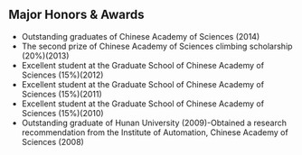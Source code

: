 ## Major Honors & Awards


- Outstanding graduates of Chinese Academy of Sciences (2014)
- The second prize of Chinese Academy of Sciences climbing scholarship (20%)(2013)
- Excellent student at the Graduate School of Chinese Academy of Sciences (15%)(2012)
- Excellent student at the Graduate School of Chinese Academy of Sciences (15%)(2011)
- Excellent student at the Graduate School of Chinese Academy of Sciences (15%)(2010)
- Outstanding graduate of Hunan University (2009)-Obtained a research recommendation from the Institute of Automation, Chinese Academy of Sciences (2008)